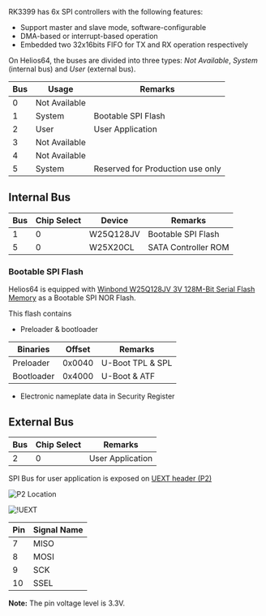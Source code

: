 RK3399 has 6x SPI controllers with the following features:

- Support master and slave mode, software-configurable
- DMA-based or interrupt-based operation
- Embedded two 32x16bits FIFO for TX and RX operation respectively

On Helios64, the buses are divided into three types: *Not Available*, *System* (internal bus) and *User* (external bus).

| Bus | Usage |  Remarks |
|-----|-------|-----------|
| 0 | Not Available | |
| 1 | System | Bootable SPI Flash |
| 2 | User | User Application |
| 3 | Not Available | |
| 4 | Not Available | |
| 5 | System | Reserved for Production use only |

## Internal Bus

| Bus | Chip Select |  Device | Remarks |
|-----|-------------|---------|---------|
|  1  | 0 | W25Q128JV | Bootable SPI Flash |
|  5  | 0 | W25X20CL | SATA Controller ROM |

### Bootable SPI Flash

Helios64 is equipped with [Winbond W25Q128JV 3V 128M-Bit Serial Flash Memory](https://www.winbond.com/hq/product/code-storage-flash-memory/serial-nor-flash/?__locale=en&partNo=W25Q128JV)
as a Bootable SPI NOR Flash.

This flash contains

- Preloader & bootloader

| Binaries | Offset | Remarks |
|----------|--------|---------|
| Preloader | 0x0040 | U-Boot TPL & SPL |
| Bootloader | 0x4000 | U-Boot & ATF |

- Electronic nameplate data in Security Register

## External Bus

| Bus | Chip Select | Remarks |
|-----|-------------|---------|
|  2  | 0 | User Application |

SPI Bus for user application is exposed on [UEXT header (P2)](/helios64/uext)

![P2 Location](/helios64/img/spi/uext.jpg)

![!UEXT](/helios64/img/spi/spi_on_uext.png)

| Pin | Signal Name |
|-----|-------------|
| 7 | MISO |
| 8 | MOSI |
| 9 | SCK |
| 10 | SSEL |

**Note:** The pin voltage level is 3.3V.
